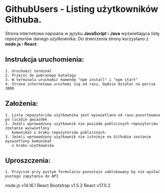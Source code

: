 # GithubUsers - Listing użytkowników Githuba.

Strona internetowa napisana w języku **JavaScript** i **Java** wyświetlająca listę repozytoriów danego użytkownika.
Do stworzenia strony korzystano z **node.js** i **React**.

## Instrukcja uruchomienia:

	1. Uruchomić terminal
	2. Przejść do pobranego katalogu
	3. W terminalu uruchomić komendę "npm install" i "npm start"
	4. Strona internetowa uruchomi się od razu, będzie działać na porcie 3000

## Założenia:

	1. Lista repozytoriów użytkownika jest wyswietlana od razu posortowana po liczbie gwiazdek
	2. Jeżeli wprowadzony uzytkownik nie posiada publicznych repozytoriów zostanie wyswietlony
	   komunikat o braku repozytoriów publicznych.
	3. Jeżeli wprowadzony użytkownik nie istnieje na Githubie zostanie wyswietlony komunikat
	   o braku użytkownika

## Uproszczenia:

	1. Przycisk przy pustym formularzu pozostaje zablokowany by nie wysłać pustego zapytania do API

node.js v14.16.1
React Bootstrap v1.5.2
React v17.0.2
